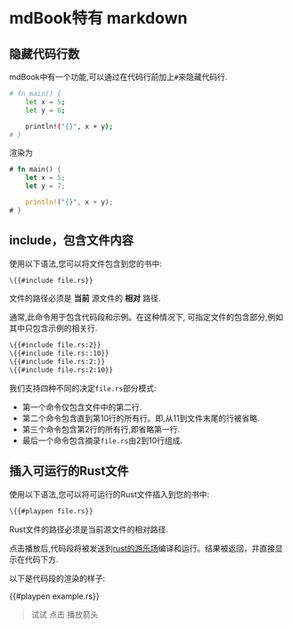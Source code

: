 # mdBook特有 markdown

## 隐藏代码行数

mdBook中有一个功能,可以通过在代码行前加上`#`来隐藏代码行.

```bash
# fn main() {
    let x = 5;
    let y = 6;

    println!("{}", x + y);
# }
```

渲染为

```rust
# fn main() {
    let x = 5;
    let y = 7;

    println!("{}", x + y);
# }
```

## include，包含文件内容

使用以下语法,您可以将文件包含到您的书中:

```hbs
\{{#include file.rs}}
```

文件的路径必须是 **当前** 源文件的 **相对** 路径.

通常,此命令用于包含代码段和示例。在这种情况下, 可指定文件的包含部分,例如其中只包含示例的相关行.

```hbs
\{{#include file.rs:2}}
\{{#include file.rs::10}}
\{{#include file.rs:2:}}
\{{#include file.rs:2:10}}
```

我们支持四种不同的决定`file.rs`部分模式:

- 第一个命令仅包含文件中的第二行.
- 第二个命令包含直到第10行的所有行。即,从11到文件末尾的行被省略.
- 第三个命令包含第2行的所有行,即省略第一行.
- 最后一个命令包含摘录`file.rs`由2到10行组成.

## 插入可运行的Rust文件

使用以下语法,您可以将可运行的Rust文件插入到您的书中:

```hbs
\{{#playpen file.rs}}
```

Rust文件的路径必须是当前源文件的相对路径.

点击播放后,代码段将被发送到[rust的游乐场][rust playpen]编译和运行。结果被返回，并直接显示在代码下方.

以下是代码段的渲染的样子:

{{#playpen example.rs}}

> 试试 点击 播放箭头

[rust playpen]: https://play.rust-lang.org/
